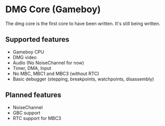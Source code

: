 <!-- README.md --- 
;; 
;; Filename: README.md
;; Author: Louise <louise>
;; Created: Tue Dec 26 11:53:56 2017 (+0100)
;; Last-Updated: Thu Dec 28 00:00:45 2017 (+0100)
;;           By: Louise <louise>
 -->
 
# DMG Core (Gameboy)

The dmg core is the first core to have been written. It's still being written.

## Supported features

 - Gameboy CPU
 - DMG video
 - Audio (No NoiseChannel for now)
 - Timer, DMA, Input
 - No MBC, MBC1 and MBC3 (without RTC)
 - Basic debugger (stepping, breakpoints, watchpoints, disassembly)
 
## Planned features

 - NoiseChannel
 - GBC support
 - RTC support for MBC3
